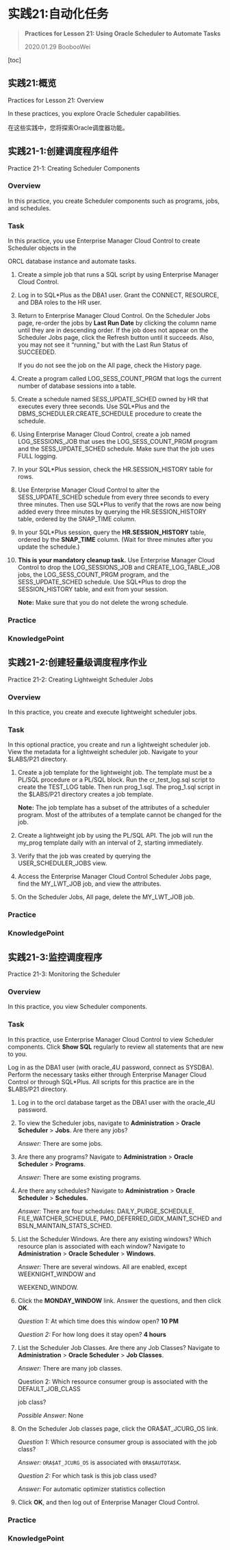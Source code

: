 # 实践21:自动化任务

> **Practices for Lesson 21: Using Oracle Scheduler to Automate Tasks**
>
> 2020.01.29 BoobooWei

[toc]

## 实践21:概览

Practices for Lesson 21: Overview

In these practices, you explore Oracle Scheduler capabilities.

在这些实践中，您将探索Oracle调度器功能。

## 实践21-1:创建调度程序组件

Practice 21-1: Creating Scheduler Components

### Overview

In this practice, you create Scheduler components such as programs, jobs, and schedules.

### Task

In this practice, you use Enterprise Manager Cloud Control to create Scheduler objects in the

ORCL database instance and automate tasks.

1. Create a simple job that runs a SQL script by using Enterprise Manager Cloud Control.

2. Log in to SQL*Plus as the DBA1 user. Grant the CONNECT, RESOURCE, and DBA roles to the HR user.

3. Return to Enterprise Manager Cloud Control. On the Scheduler Jobs page, re-order the jobs by **Last Run Date** by clicking the column name until they are in descending order. If the job does not appear on the Scheduler Jobs page, click the Refresh button until it succeeds. Also, you may not see it “running,” but with the Last Run Status of SUCCEEDED.

   If you do not see the job on the All page, check the History page. 

4. Create a program called LOG_SESS_COUNT_PRGM that logs the current number of database sessions into a table. 

5. Create a schedule named SESS_UPDATE_SCHED owned by HR that executes every three seconds. Use SQL*Plus and the DBMS_SCHEDULER.CREATE_SCHEDULE procedure to create the schedule.

6. Using Enterprise Manager Cloud Control, create a job named LOG_SESSIONS_JOB that uses the LOG_SESS_COUNT_PRGM program and the SESS_UPDATE_SCHED schedule. Make sure that the job uses FULL logging.

7. In your SQL*Plus session, check the HR.SESSION_HISTORY table for rows.

8. Use Enterprise Manager Cloud Control to alter the SESS_UPDATE_SCHED schedule from every three seconds to every three minutes. Then use SQL*Plus to verify that the rows are now being added every three minutes by querying the HR.SESSION_HISTORY table, ordered by the SNAP_TIME column.

9. In your SQL*Plus session, query the **HR.SESSION_HISTORY** table, ordered by the **SNAP_TIME** column. (Wait for three minutes after you update the schedule.)

10. **This is your mandatory cleanup task.** Use Enterprise Manager Cloud Control to drop the LOG_SESSIONS_JOB and CREATE_LOG_TABLE_JOB jobs, the LOG_SESS_COUNT_PRGM program, and the SESS_UPDATE_SCHED schedule. Use SQL*Plus to drop the SESSION_HISTORY table, and exit from your session.

    **Note:** Make sure that you do not delete the wrong schedule.

### Practice

### KnowledgePoint

## 实践21-2:创建轻量级调度程序作业

Practice 21-2: Creating Lightweight Scheduler Jobs

### Overview

In this practice, you create and execute lightweight scheduler jobs.

### Task

In this optional practice, you create and run a lightweight scheduler job. View the metadata for a lightweight scheduler job. Navigate to your $LABS/P21 directory.

1. Create a job template for the lightweight job. The template must be a PL/SQL procedure or a PL/SQL block. Run the cr_test_log.sql script to create the TEST_LOG table. Then run prog_1.sql. The prog_1.sql script in the $LABS/P21 directory creates a job template.

   **Note:** The job template has a subset of the attributes of a scheduler program. Most of the attributes of a template cannot be changed for the job.

2. Create a lightweight job by using the PL/SQL API. The job will run the my_prog template daily with an interval of 2, starting immediately.

3. Verify that the job was created by querying the USER_SCHEDULER_JOBS view.

4. Access the Enterprise Manager Cloud Control Scheduler Jobs page, find the MY_LWT_JOB job, and view the attributes.

5. On the Scheduler Jobs, All page, delete the MY_LWT_JOB job.

### Practice

### KnowledgePoint

## 实践21-3:监控调度程序

Practice 21-3: Monitoring the Scheduler

### Overview

In this practice, you view Scheduler components.

### Task

In this practice, use Enterprise Manager Cloud Control to view Scheduler components. Click **Show SQL** regularly to review all statements that are new to you.

Log in as the DBA1 user (with oracle_4U password, connect as SYSDBA). Perform the necessary tasks either through Enterprise Manager Cloud Control or through SQL*Plus. All scripts for this practice are in the $LABS/P21 directory.

1. Log in to the orcl database target as the DBA1 user with the oracle_4U password.

2. To view the Scheduler jobs, navigate to **Administration** > **Oracle Scheduler** > **Jobs**. Are there any jobs?

   *Answer:* There are some jobs.

3. Are there any programs? Navigate to **Administration** > **Oracle Scheduler** > **Programs**.

   *Answer:* There are some existing programs.

4. Are there any schedules? Navigate to **Administration** > **Oracle Scheduler** > **Schedules.**

   *Answer:* There are four schedules: DAILY_PURGE_SCHEDULE, FILE_WATCHER_SCHEDULE, PMO_DEFERRED_GIDX_MAINT_SCHED and BSLN_MAINTAIN_STATS_SCHED.

5. List the Scheduler Windows. Are there any existing windows? Which resource plan is associated with each window? Navigate to **Administration** > **Oracle Scheduler** > **Windows**.

    *Answer:* There are several windows. All are enabled, except WEEKNIGHT_WINDOW and

   WEEKEND_WINDOW.

6. Click the **MONDAY_WINDOW** link. Answer the questions, and then click **OK**.

   *Question 1:* At which time does this window open? **10 PM**

   *Question 2:* For how long does it stay open? **4 hours**

7. List the Scheduler Job Classes. Are there any Job Classes? Navigate to **Administration** > **Oracle Scheduler** > **Job Classes**.

   *Answer:* There are many job classes.

   Question 2: Which resource consumer group is associated with the DEFAULT_JOB_CLASS

   job class?

   *Possible Answer*: None

8. On the Scheduler Job classes page, click the ORA$AT_JCURG_OS link.

   *Question 1:* Which resource consumer group is associated with the job class?

   *Answer:* `ORA$AT_JCURG_OS` is associated with `ORA$AUTOTASK`.

   *Question 2:* For which task is this job class used?

   *Answer:* For automatic optimizer statistics collection

9. Click **OK**, and then log out of Enterprise Manager Cloud Control.

### Practice

### KnowledgePoint